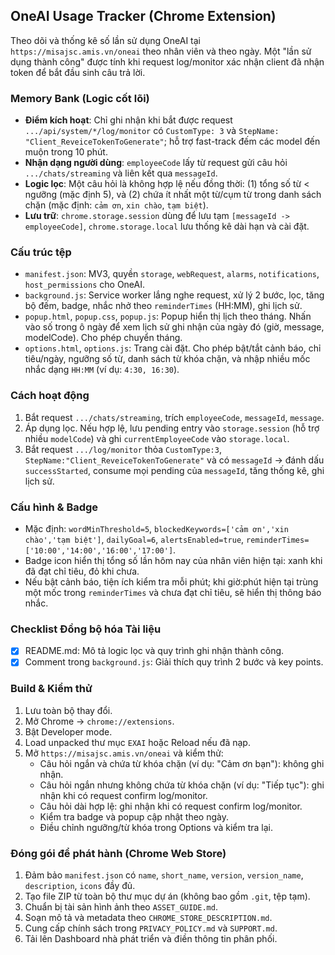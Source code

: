 ## OneAI Usage Tracker (Chrome Extension)

Theo dõi và thống kê số lần sử dụng OneAI tại `https://misajsc.amis.vn/oneai` theo nhân viên và theo ngày. Một "lần sử dụng thành công" được tính khi request log/monitor xác nhận client đã nhận token để bắt đầu sinh câu trả lời.

### Memory Bank (Logic cốt lõi)
- **Điểm kích hoạt**: Chỉ ghi nhận khi bắt được request `.../api/system/*/log/monitor` có `CustomType: 3` và `StepName: "Client_ReveiceTokenToGenerate"`; hỗ trợ fast-track đếm các model đến muộn trong 10 phút.
- **Nhận dạng người dùng**: `employeeCode` lấy từ request gửi câu hỏi `.../chats/streaming` và liên kết qua `messageId`.
- **Logic lọc**: Một câu hỏi là không hợp lệ nếu đồng thời: (1) tổng số từ < ngưỡng (mặc định 5), và (2) chứa ít nhất một từ/cụm từ trong danh sách chặn (mặc định: `cảm ơn`, `xin chào`, `tạm biệt`).
- **Lưu trữ**: `chrome.storage.session` dùng để lưu tạm `[messageId -> employeeCode]`, `chrome.storage.local` lưu thống kê dài hạn và cài đặt.

### Cấu trúc tệp
- `manifest.json`: MV3, quyền `storage`, `webRequest`, `alarms`, `notifications`, `host_permissions` cho OneAI.
- `background.js`: Service worker lắng nghe request, xử lý 2 bước, lọc, tăng bộ đếm, badge, nhắc nhở theo `reminderTimes` (HH:MM), ghi lịch sử.
- `popup.html`, `popup.css`, `popup.js`: Popup hiển thị lịch theo tháng. Nhấn vào số trong ô ngày để xem lịch sử ghi nhận của ngày đó (giờ, message, modelCode). Cho phép chuyển tháng.
- `options.html`, `options.js`: Trang cài đặt. Cho phép bật/tắt cảnh báo, chỉ tiêu/ngày, ngưỡng số từ, danh sách từ khóa chặn, và nhập nhiều mốc nhắc dạng `HH:MM` (ví dụ: `4:30, 16:30`).

### Cách hoạt động
1. Bắt request `.../chats/streaming`, trích `employeeCode`, `messageId`, `message`.
2. Áp dụng lọc. Nếu hợp lệ, lưu pending entry vào `storage.session` (hỗ trợ nhiều `modelCode`) và ghi `currentEmployeeCode` vào `storage.local`.
3. Bắt request `.../log/monitor` thỏa `CustomType:3`, `StepName:"Client_ReveiceTokenToGenerate"` và có `messageId` -> đánh dấu `successStarted`, consume mọi pending của `messageId`, tăng thống kê, ghi lịch sử.

### Cấu hình & Badge
- Mặc định: `wordMinThreshold=5`, `blockedKeywords=['cảm ơn','xin chào','tạm biệt']`, `dailyGoal=6`, `alertsEnabled=true`, `reminderTimes=['10:00','14:00','16:00','17:00']`.
- Badge icon hiển thị tổng số lần hôm nay của nhân viên hiện tại: xanh khi đã đạt chỉ tiêu, đỏ khi chưa.
- Nếu bật cảnh báo, tiện ích kiểm tra mỗi phút; khi giờ:phút hiện tại trùng một mốc trong `reminderTimes` và chưa đạt chỉ tiêu, sẽ hiển thị thông báo nhắc.

### Checklist Đồng bộ hóa Tài liệu
- [x] README.md: Mô tả logic lọc và quy trình ghi nhận thành công.
- [x] Comment trong `background.js`: Giải thích quy trình 2 bước và key points.

### Build & Kiểm thử
1. Lưu toàn bộ thay đổi.
2. Mở Chrome → `chrome://extensions`.
3. Bật Developer mode.
4. Load unpacked thư mục `EXAI` hoặc Reload nếu đã nạp.
5. Mở `https://misajsc.amis.vn/oneai` và kiểm thử:
   - Câu hỏi ngắn và chứa từ khóa chặn (ví dụ: "Cảm ơn bạn"): không ghi nhận.
   - Câu hỏi ngắn nhưng không chứa từ khóa chặn (ví dụ: "Tiếp tục"): ghi nhận khi có request confirm log/monitor.
   - Câu hỏi dài hợp lệ: ghi nhận khi có request confirm log/monitor.
   - Kiểm tra badge và popup cập nhật theo ngày.
   - Điều chỉnh ngưỡng/từ khóa trong Options và kiểm tra lại.

### Đóng gói để phát hành (Chrome Web Store)
1. Đảm bảo `manifest.json` có `name`, `short_name`, `version`, `version_name`, `description`, `icons` đầy đủ.
2. Tạo file ZIP từ toàn bộ thư mục dự án (không bao gồm `.git`, tệp tạm).
3. Chuẩn bị tài sản hình ảnh theo `ASSET_GUIDE.md`.
4. Soạn mô tả và metadata theo `CHROME_STORE_DESCRIPTION.md`.
5. Cung cấp chính sách trong `PRIVACY_POLICY.md` và `SUPPORT.md`.
6. Tải lên Dashboard nhà phát triển và điền thông tin phân phối.


